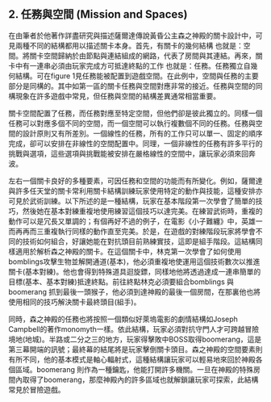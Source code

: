 ## 2. 任務與空間 (Mission and Spaces)

在由筆者於他著作詳盡研究與描述薩爾達傳說黃昏公主森之神殿的關卡設計中，可見兩種不同的結構都用以描述關卡本身。首先，有關卡的幾何結構 也就是：空間。將關卡空間歸納於由節點與連結組成的網路，代表了房間與其連結。再來，關卡中有一連串必須由玩家完成方可抵達終點的工作 也就是：任務。任務獨立自幾何結構。可在figure 1見任務能被配置到遊戲空間。在此例中，空間與任務的主要部分是同構的。其中如第一區的關卡任務與空間對應非常的接近。任務與空間的同構現象在許多遊戲中常見，但任務與空間的結構差異通常相當重要。

關卡空間配置了任務，而任務對應至特定空間，但他們卻是彼此獨立的。同樣一個任務可以對應多個不同的空間，而一個空間可以執行複數個不同的任務。任務與空間的設計原則又有所差別。一個線性的任務，所有的工作只可以單一、固定的順序完成，卻可以安排在非線性的空間配置中。同理，一個非線性的任務有許多平行的挑戰與選項，這些選項與挑戰能被安排在嚴格線性的空間中，讓玩家必須來回奔波。

左右一個關卡良好的多種要素，可因任務和空間的功能而有所變化。例如，薩爾達與許多任天堂的關卡常利用關卡結構訓練玩家使用特定的動作與技能，這種安排亦可見於武術訓練。以下所述的是一種結構，玩家在基本階段第一次學會了簡單的技巧，然後她在基本對練重複地使用練習這個技巧以達完美。在練習武術時，重複的動作可以是冗長又單調的；有個再好不過的例子，在電影《小子難纏》中，英雄一而再再而三重複執行同樣的動作直至完美。於是，在遊戲的對練階段玩家將學會不同的技術如何組合，好讓她能在對抗頭目前熟練實技，這即是組手階段。這結構同樣適用於解析森之神殿的關卡。在這個關卡中，林克第一次學會了如何使用bomblings攻擊生物並解開通道(基本)，他必須重複地使運用這個技術數次以推進關卡(基本對練)。他也會得到特殊道具迴旋鏢，同樣地他將透過達成一連串簡單的目標(基本、基本對練)抵達終點。前往終點林克必須要組合bomblings 與boomerang 抓到最後一頭猴子，他必須到達神殿的最後一個房間，在那裏他也將使用相同的技巧解決關卡最終頭目(組手)。

同時，森之神殿的任務也將按照一個類似好萊塢電影的劇情結構如Joseph Campbell的著作monomyth一樣。依此結構，玩家必須對抗守門人才可跨越冒險境地(地城)。半路或二分之三的地方，玩家得擊敗中BOSS取得boomerang，這是第三幕開端的訊號；最終幕的結尾將是玩家擊倒關卡頭目。森之神殿的空間要素則有所不同，他的基本模式是軸心輻射式，這種結構讓玩家可以輕易地來回於神殿各個區域。boomerang 則作為一種鑰匙，他能打開許多機關。一旦在神殿的特殊房間內取得了boomerang，那麼神殿內的許多區域也就解鎖讓玩家可探索，此結構常見於冒險遊戲。